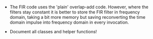 - The FIR code uses the 'plain' overlap-add code.  However, where the filters
  stay constant it is better to store the FIR filter in frequency domain, taking
  a bit more memory but saving reconverting the time domain impulse into
  frequency domain in every invocation.

- Document all classes and helper functions!
